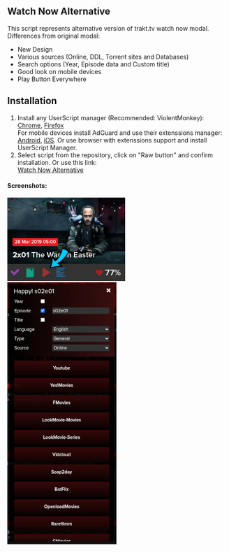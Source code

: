 ## Watch Now Alternative
This script represents alternative version of trakt.tv watch now modal.  
Differences from original modal:
+ New Design
+ Various sources (Online, DDL, Torrent sites and Databases)
+ Search options (Year, Episode data and Custom title)
+ Good look on mobile devices
+ Play Button Everywhere
## Installation
1. Install any UserScript manager (Recommended: ViolentMonkey):
[Chrome](https://chrome.google.com/webstore/detail/violentmonkey/jinjaccalgkegednnccohejagnlnfdag), [Firefox](https://addons.mozilla.org/en-US/firefox/addon/violentmonkey/?utm_source=addons.mozilla.org&utm_medium=referral&utm_content=search)   
For mobile devices install AdGuard and use their extenssions manager: [Android](https://adguard.com/en/adguard-android/overview.html), [iOS](https://adguard.com/en/adguard-ios/overview.html). Or use browser with extenssions support and install UserScript Manager.
2. Select script from the repository, click on "Raw button" and confirm installation. Or use this link:  
   [Watch Now Alternative](https://github.com/sergeyhist/trakt-watch-now-alternative/raw/main/trakt-watch-now-next.user.js)  
#### Screenshots:
   ![Play Button](screenshots/play-button.png)   
   ![Main Window](screenshots/main-inteface.png)  
